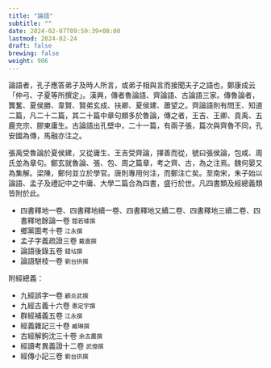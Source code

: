 ```yaml
---
title: "論語"
subtitle: ""
date: 2024-02-07T09:59:39+08:00
lastmod: 2024-02-24
draft: false
brewing: false
weight: 906
---
```



論語者，孔子應答弟子及時人所言，或弟子相與言而接聞夫子之語也，鄭康成云「仲弓、子夏等所撰定」。漢興，傳者魯論語、齊論語、古論語三家。傳魯論者，龔奮、夏侯勝、韋賢、賢弟玄成、扶卿、夏侯建、蕭望之。齊論語則有問王、知道二篇，凡二十二篇，其二十篇中章句頗多於魯論，傳之者，王吉、王卿、貢禹、五鹿充宗、膠東庸生。古論語出孔壁中，二十一篇，有兩子張，篇次與齊魯不同，孔安國為傳，馬融亦注之。

張禹受魯論於夏侯建，又從庸生、王吉受齊論，擇善而從，號曰張侯論，包咸、周氏並為章句。鄭玄就魯論、張、包、周之篇章，考之齊、古，為之注焉。魏何晏又為集解。梁陳，鄭何並立於學官。唐則專用何注，而鄭注亡矣。至南宋，朱子始以論語、孟子及禮記中之中庸、大學二篇合為四書，盛行於世。凡四書類及經總義類皆附於此。

- 四書釋地一卷、四書釋地續一卷、四書釋地又續二卷、四書釋地三續二卷、四書釋地餘論一卷 <small>閻若璩撰</small>
- 鄉黨圖考十卷 <small>江永撰</small>
- 孟子字義疏證三卷 <small>戴震撰</small>
- 論語後錄五卷 <small>錢坫撰</small>
- 論語駢枝一卷 <small>劉台拱撰</small>

附經總義：

- 九經誤字一卷 <small>顧炎武撰</small>
- 九經古義十六卷 <small>惠定宇撰</small>
- 群經補義五卷 <small>江永撰</small>
- 經義雜記三十卷 <small>臧琳撰</small>
- 古經解鉤沈三十卷 <small>余古農撰</small>
- 經讀考異義證十二卷 <small>武億撰</small>
- 經傳小記三卷 <small>劉台拱撰</small>